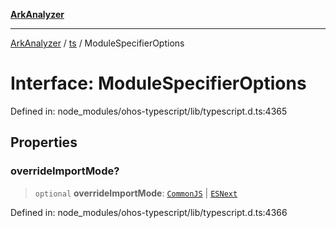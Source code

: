 [**ArkAnalyzer**](../../../../README.md)

***

[ArkAnalyzer](../../../../globals.md) / [ts](../README.md) / ModuleSpecifierOptions

# Interface: ModuleSpecifierOptions

Defined in: node\_modules/ohos-typescript/lib/typescript.d.ts:4365

## Properties

### overrideImportMode?

> `optional` **overrideImportMode**: [`CommonJS`](../enumerations/ModuleKind.md#commonjs) \| [`ESNext`](../enumerations/ModuleKind.md#esnext)

Defined in: node\_modules/ohos-typescript/lib/typescript.d.ts:4366
